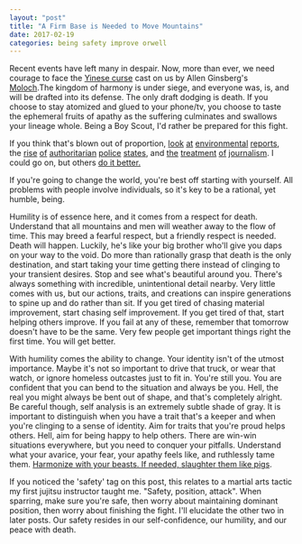 ```yaml
---
layout: "post"
title: "A Firm Base is Needed to Move Mountains"
date: 2017-02-19
categories: being safety improve orwell
---
```

Recent events have left many in despair. Now, more than ever, we need courage to face the [Yinese curse][yc] cast on us by Allen Ginsberg's [Moloch][moloch].The kingdom of harmony is under siege, and everyone was, is, and will be drafted into its defense. The only draft dodging is death. If you choose to stay atomized and glued to your phone/tv, you choose to taste the ephemeral fruits of apathy as the suffering culminates and swallows your lineage whole. Being a Boy Scout, I'd rather be prepared for this fight.

If you think that's blown out of proportion, [look][env1] [at][env2] [environmental][env3] [reports][env4], the [rise][auth1] [of][auth2] [authoritarian][auth3] [police][auth4] [states][auth5], and [the][journ0] [treatment][journ1] [of][journ2] [journalism][journ3]. I could go on, but others [do it better.][trouble1]

If you're going to change the world, you're best off starting with yourself. All problems with people involve individuals, so it's key to be a rational, yet humble, being.

Humility is of essence here, and it comes from a respect for death. Understand that all mountains and men will weather away to the flow of time. This may breed a fearful respect, but a friendly respect is needed. Death will happen. Luckily, he's like your big brother who'll give you daps on your way to the void. Do more than rationally grasp that death is the only destination, and start taking your time getting there instead of clinging to your transient desires. Stop and see what's beautiful around you. There's always something with incredible, unintentional detail nearby. Very little comes with us, but our actions, traits, and creations can inspire generations to spine up and do rather than sit. If you get tired of chasing material improvement, start chasing self improvement. If you get tired of that, start helping others improve. If you fail at any of these, remember that tomorrow doesn't have to be the same. Very few people get important things right the first time. You will get better.

With humility comes the ability to change. Your identity isn't of the utmost importance. Maybe it's not so important to drive that truck, or wear that watch, or ignore homeless outcastes just to fit in. You're still you. You are confident that you can bend to the situation and always be you. Hell, the real you might always be bent out of shape, and that's completely alright. Be careful though, self analysis is an extremely subtle shade of gray. It is important to distinguish when you have a trait that's a keeper and when you're clinging to a sense of identity. Aim for traits that you're proud helps others. Hell, aim for being happy to help others. There are win-win situations everywhere, but you need to conquer your pitfalls. Understand what your avarice, your fear, your apathy feels like, and ruthlessly tame them. [Harmonize with your beasts. If needed, slaughter them like pigs][slaughter].

If you noticed the 'safety' tag on this post, this relates to a martial arts tactic my first jujitsu instructor taught me. "Safety, position, attack". When sparring, make sure you're safe, then worry about maintaining dominant position, then worry about finishing the fight. I'll elucidate the other two in later posts. Our safety resides in our self-confidence, our humility, and our peace with death.  


[yc]: https://en.wikipedia.org/wiki/May_you_live_in_interesting_times
[moloch]: https://slatestarcodex.com/2014/07/30/meditations-on-moloch/
[env1]: https://www.ncdc.noaa.gov/monitoring-references/faq/global-warming.php
[env2]: http://www.livescience.com/57877-coastal-cities-flood-weekly-by-2045.html
[env3]: http://www.ucsusa.org/our-work/global-warming/science-and-impacts/global-warming-impacts
[env4]: http://earthobservatory.nasa.gov/Features/GlobalWarming/
[auth1]: http://time.com/4558127/turkey-erdogan-crackdown-kurdish-coup/
[auth2]: http://www.npr.org/2017/01/06/508587559/frances-marine-le-pen-contends-populism-is-the-future
[auth3]: http://modernhistoryproject.org/mhp?Article=FinalWarning&C=9.3
[auth4]: https://theintercept.com/series/the-fbis-secret-rules/
[auth5]: http://www.globalresearch.ca/the-rise-of-the-police-state-and-the-absence-of-mass-opposition/32063
[journ0]: http://www.politico.com/magazine/story/2016/03/obama-hypocritical-journalism-lecture-213775
[journ1]: http://www.mintpressnews.com/journo-cries-foul-after-being-denied-access-to-military-base-turned-refugee-camp/193582/
[journ2]: https://theintercept.com/2016/11/22/media-stars-agree-to-off-the-record-meeting-with-trump-break-agreement-whine-about-mistreatment/
[journ3]: https://www.youtube.com/watch?v=KJValv4YQcY
[trouble1]: https://www.reddit.com/r/chomsky/comments/5d3j90/the_updated_big_list_of_contemporary_thinkers/?sort=confidence
[slaughter]: http://uklineale.github.io

